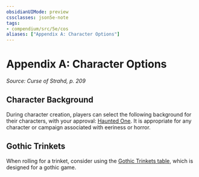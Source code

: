 ```yaml
---
obsidianUIMode: preview
cssclasses: json5e-note
tags:
- compendium/src/5e/cos
aliases: ["Appendix A: Character Options"]
---
```

# Appendix A: Character Options
*Source: Curse of Strahd, p. 209* 

## Character Background

During character creation, players can select the following background for their characters, with your approval: [Haunted One](/2-Mechanics/CLI/backgrounds/haunted-one-vrgr.md). It is appropriate for any character or campaign associated with eeriness or horror.

## Gothic Trinkets

When rolling for a trinket, consider using the [Gothic Trinkets table](/2-Mechanics/CLI/items/trinket-cos.md), which is designed for a gothic game.